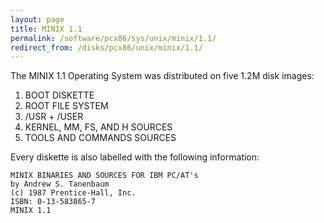 ```yaml
---
layout: page
title: MINIX 1.1
permalink: /software/pcx86/sys/unix/minix/1.1/
redirect_from: /disks/pcx86/unix/minix/1.1/
---
```


The MINIX 1.1 Operating System was distributed on five 1.2M disk images:

 1. BOOT DISKETTE
 2. ROOT FILE SYSTEM
 3. /USR + /USER
 4. KERNEL, MM, FS, AND H SOURCES
 5. TOOLS AND COMMANDS SOURCES

Every diskette is also labelled with the following information:

	MINIX BINARIES AND SOURCES FOR IBM PC/AT's
	by Andrew S. Tanenbaum
	(c) 1987 Prentice-Hall, Inc.
	ISBN: 0-13-583865-7
	MINIX 1.1
